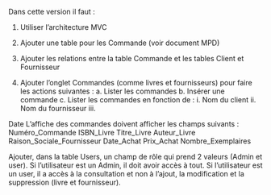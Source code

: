 Dans cette version il faut :

1. Utiliser l’architecture MVC

2. Ajouter une table pour les Commande (voir document MPD)

3. Ajouter les relations entre la table Commande et les tables Client et Fournisseur

4. Ajouter l’onglet Commandes (comme livres et fournisseurs) pour faire les actions suivantes :
   a. Lister les commandes
   b. Insérer une commande
   c. Lister les commandes en fonction de :
   i. Nom du client ii.
   Nom du fournisseur iii.

Date L’affiche des commandes doivent afficher les champs suivants :
Numéro_Commande
ISBN_Livre
Titre_Livre
Auteur_Livre
Raison_Sociale_Fournisseur
Date_Achat
Prix_Achat
Nombre_Exemplaires

Ajouter, dans la table Users, un champ de rôle qui prend 2 valeurs (Admin et user). Si l’utilisateur est un Admin, il doit avoir accès à tout. Si l’utilisateur est un user, il a accès à la consultation et non à l’ajout, la modification et la suppression (livre et fournisseur).
